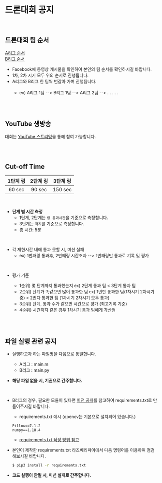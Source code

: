 # 드론대회 공지
<br>

## 드론대회 팀 순서
[A리그 순서]()
<br>
[B리그 순서]()

- Facebook에 동영상 게시물을 확인하여 본인의 팀 순서를 확인하시길 바랍니다.
- 1차, 2차 시기 모두 위의 순서로 진행됩니다.
- A리그와 B리그 한 팀씩 번갈아 가며 진행됩니다. <br><br>
   - ex) A리그 1팀 --> B리그 1팀 --> A리그 2팀 --> . . . . .

<br><br>

## YouTube 생방송
대회는 [YouTube 스트리밍](https://youtu.be/wKdZOwvq3F0)을 통해 참여 가능합니다.

<br><br>

## Cut-off Time

|1단계 링|2단계 링|3단계 링|
|:--:|:--:|:--:|
|60 sec|90 sec|150 sec|


<br>

- **단계 별 시간 측정**
   - 1단계, 2단계는 `링 통과시간`을 기준으로 측정합니다.
   - 3단계는 `착지`를 기준으로 측정합니다.
   - 총 시간: 5분


<br>

- 각 제한시간 내에 통과 못할 시, 미션 실패
   - ex) 1번째링 통과후, 2번째링 시간초과 --> 1번째링만 통과로 기록 및 평가

<br>

- 평가 기준

   - 1순위) 몇 단계까지 통과했는지 ex) 2단계 통과 팀 < 3단계 통과 팀
   - 2순위) 단계가 똑같으면 많이 통과한 팀 ex) 1번만 통과한 팀(1차시기 2차시기 중) < 2번다 통과한 팀 (1차시기 2차시기 모두 통과)
   - 3순위) 단계, 통과 수가 같으면 시간으로 평가 (최고기록 기준)
   - 4순위) 시간까지 같은 경우 1차시기 통과 팀에게 가산점

<br><br>

## 파일 실행 관련 공지
- 실행하고자 하는 파일명을 다음으로 통일합니다.
   - A리그 : main.m
   - B리그 : main.py
   
- **해당 파일 없을 시, 기권으로 간주합니다.**

<br>

- B리그의 경우, 필요한 모듈이 있다면 [이전 공지](https://www.facebook.com/ImDrone/photos/a.667137593366326/3158108637602530/)를 참고하여 requirements.txt로 만들어주시길 바랍니다.   
   
   - requirements.txt 예시 (opencv는 기본으로 설치되어 있습니다.)
   
  ```
  Pillow==7.1.2
  numpy==1.18.4
  ```
  
  - [requirements.txt 작성 방법 참고](https://itholic.github.io/python-requirements/)
  
    
- 본인이 제작한 requirements.txt 라즈베리파이에서 다음 명령어를 이용하여 점검해보시길 바랍니다.

  ```bash
  $ pip3 install -r requirements.txt
  ```
- **코드 실행이 안될 시, 미션 실패로 간주합니다.** 








